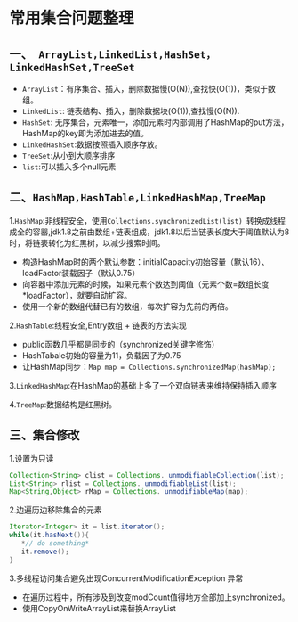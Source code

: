 # 常用集合问题整理
## 一、` ArrayList,LinkedList,HashSet，LinkedHashSet,TreeSet`   

  * `ArrayList`：有序集合、插入，删除数据慢(O(N)),查找快(O(1))，类似于数组。
  * `LinkedList`: 链表结构、插入，删除数据块(O(1)),查找慢(O(N)).
  * `HashSet`: 无序集合，元素唯一，添加元素时内部调用了HashMap的put方法，HashMap的key即为添加进去的值。
  * `LinkedHashSet`:数据按照插入顺序存放。
  * `TreeSet`:从小到大顺序排序
  * `list`:可以插入多个null元素

## 二、`HashMap,HashTable,LinkedHashMap,TreeMap`   

1.`HashMap`:非线程安全，使用`Collections.synchronizedList(list) `转换成线程成全的容器,jdk1.8之前由数组+链表组成，jdk1.8以后当链表长度大于阈值默认为8时，将链表转化为红黑树，以减少搜索时间。  

  * 构造HashMap时的两个默认参数：initialCapacity初始容量（默认16）、loadFactor装载因子（默认0.75）
  * 向容器中添加元素的时候，如果元素个数达到阈值（元素个数=数组长度*loadFactor），就要自动扩容。
  * 使用一个新的数组代替已有的数组，每次扩容为先前的两倍。
  
2.`HashTable`:线程安全,Entry数组 + 链表的方法实现  

  * public函数几乎都是同步的（synchronized关键字修饰）
  * HashTabale初始的容量为11，负载因子为0.75
  * 让HashMap同步：```Map map = Collections.synchronizedMap(hashMap);```
  
3.`LinkedHashMap`:在HashMap的基础上多了一个双向链表来维持保持插入顺序  

4.`TreeMap`:数据结构是红黑树。  

## 三、集合修改

1.设置为只读

```java
Collection<String> clist = Collections. unmodifiableCollection(list);
List<String> rlist = Collections. unmodifiableList(list);
Map<String,Object> rMap = Collections. unmodifiableMap(map);
```
2.边遍历边移除集合的元素

```java
Iterator<Integer> it = list.iterator();
while(it.hasNext()){
   *// do something*
   it.remove();
}
```
3.多线程访问集合避免出现ConcurrentModificationException 异常

  * 在遍历过程中，所有涉及到改变modCount值得地方全部加上synchronized。
  * 使用CopyOnWriteArrayList来替换ArrayList

